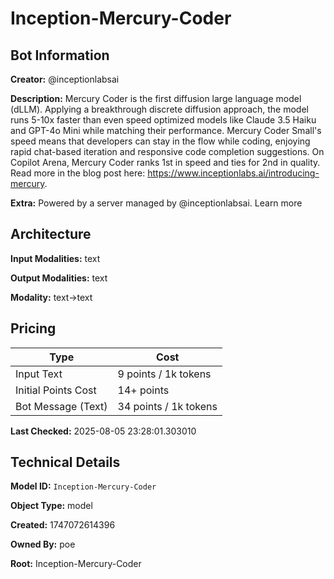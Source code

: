 # Inception-Mercury-Coder

## Bot Information

**Creator:** @inceptionlabsai

**Description:** Mercury Coder is the first diffusion large language model (dLLM). Applying a breakthrough discrete diffusion approach, the model runs 5-10x faster than even speed optimized models like Claude 3.5 Haiku and GPT-4o Mini while matching their performance. Mercury Coder Small's speed means that developers can stay in the flow while coding, enjoying rapid chat-based iteration and responsive code completion suggestions. On Copilot Arena, Mercury Coder ranks 1st in speed and ties for 2nd in quality. Read more in the blog post here: https://www.inceptionlabs.ai/introducing-mercury.

**Extra:** Powered by a server managed by @inceptionlabsai. Learn more


## Architecture

**Input Modalities:** text

**Output Modalities:** text

**Modality:** text->text


## Pricing

| Type | Cost |
|------|------|
| Input Text | 9 points / 1k tokens |
| Initial Points Cost | 14+ points |
| Bot Message (Text) | 34 points / 1k tokens |

**Last Checked:** 2025-08-05 23:28:01.303010


## Technical Details

**Model ID:** `Inception-Mercury-Coder`

**Object Type:** model

**Created:** 1747072614396

**Owned By:** poe

**Root:** Inception-Mercury-Coder

